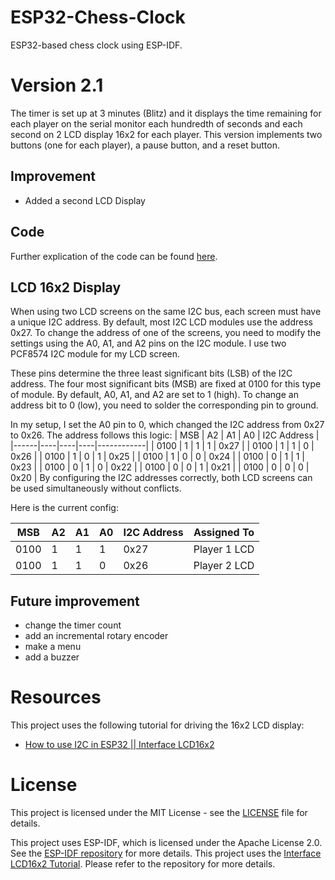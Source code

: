# ESP32-Chess-Clock
ESP32-based chess clock using ESP-IDF.

# Version 2.1
The timer is set up at 3 minutes (Blitz) and it displays the time remaining for each player on the serial monitor each hundredth of seconds and each second on 2 LCD display 16x2 for each player. This version implements two buttons (one for each player), a pause button, and a reset button.

## Improvement
- Added a second LCD Display

## Code

Further explication of the code can be found [here](Code.md).

## LCD 16x2 Display

When using two LCD screens on the same I2C bus, each screen must have a unique I2C address. By default, most I2C LCD modules use the address 0x27. To change the address of one of the screens, you need to modify the settings using the A0, A1, and A2 pins on the I2C module. I use two PCF8574 I2C module for my LCD screen.

These pins determine the three least significant bits (LSB) of the I2C address. The four most significant bits (MSB) are fixed at 0100 for this type of module. By default, A0, A1, and A2 are set to 1 (high). To change an address bit to 0 (low), you need to solder the corresponding pin to ground.

In my setup, I set the A0 pin to 0, which changed the I2C address from 0x27 to 0x26. The address follows this logic:
| MSB  | A2 | A1 | A0 | I2C Address |
|------|----|----|----|------------|
| 0100 |  1 |  1 |  1 | 0x27       |
| 0100 |  1 |  1 |  0 | 0x26       |
| 0100 |  1 |  0 |  1 | 0x25       |
| 0100 |  1 |  0 |  0 | 0x24       |
| 0100 |  0 |  1 |  1 | 0x23       |
| 0100 |  0 |  1 |  0 | 0x22       |
| 0100 |  0 |  0 |  1 | 0x21       |
| 0100 |  0 |  0 |  0 | 0x20       |
By configuring the I2C addresses correctly, both LCD screens can be used simultaneously without conflicts.

Here is the current config: 

| MSB  | A2 | A1 | A0 | I2C Address | Assigned To  |
|------|----|----|----|------------|-------------|
| 0100 |  1 |  1 |  1 | 0x27       | Player 1 LCD |
| 0100 |  1 |  1 |  0 | 0x26       | Player 2 LCD |

## Future improvement

- change the timer count
- add an incremental rotary encoder
- make a menu 
- add a buzzer



# Resources
This project uses the following tutorial for driving the 16x2 LCD display:
- [How to use I2C in ESP32 || Interface LCD16x2](https://controllerstech.com/i2c-in-esp32-esp-idf-lcd-1602/#info_box)

# License

This project is licensed under the MIT License - see the [LICENSE](./LICENSE) file for details.

This project uses ESP-IDF, which is licensed under the Apache License 2.0. See the [ESP-IDF repository](https://github.com/espressif/esp-idf) for more details.
This project uses the [Interface LCD16x2 Tutorial](https://controllerstech.com/i2c-in-esp32-esp-idf-lcd-1602/#info_box). Please refer to the repository for more details.